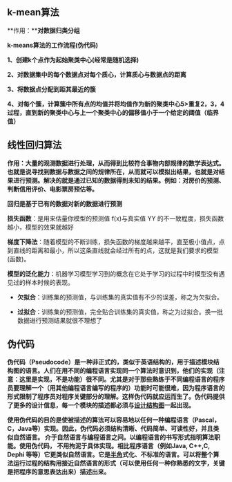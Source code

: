 ## k-mean算法

**作用：****对数据归类分组**

**k-means算法的工作流程(伪代码)**

**1、创建k个点作为起始聚类中心(经常是随机选择)**

 **2、对数据集中的每个数据点对每个质心，计算质心与数据点的距离**

 **3、将数据点分配到距其最近的簇**

 **4、对每个簇，计算簇中所有点的均值并将均值作为新的聚类中心5>重复2，3，4过程，直到新的聚类中心与上一个聚类中心的偏移值小于一个给定的阈值（临界值）**

## 线性回归算法

**作用：大量的观测数据进行处理，从而得到比较符合事物内部规律的数学表达式。也就是说寻找到数据与数据之间的规律所在，从而就可以模拟出结果，也就是对结果进行预测。解决的就是通过已知的数据得到未知的结果。例如：对房价的预测、判断信用评价、电影票房预估等。**

**回归是基于已有的数据对新的数据进行预测**

**损失函数**：是用来估量你模型的预测值 f(x)与真实值 YY 的不一致程度，损失函数越小，模型的效果就越好

**梯度下降法**：随着模型的不断训练，损失函数的梯度越来越平，直至极小值点，点到直线的距离和最小，所以这条直线就会经过所有的点，这就是我们要求的模型(函数)。

**模型的泛化能力**：机器学习模型学习到的概念在它处于学习的过程中时模型没有遇见过的样本时候的表现。

- **欠拟合**：训练集的预测值，与训练集的真实值有不少的误差，称之为欠拟合。

- **过拟合**：训练集的预测值，完全贴合训练集的真实值，称之为过拟合。换一批数据进行预测结果就很不理想了

  

## 伪代码

**伪代码（Pseudocode）是一种非正式的，类似于英语结构的，用于描述模块结构图的语言。人们在用不同的编程语言实现同一个算法时意识到，他们的实现（注意：这里是实现，不是功能）很不同。尤其是对于那些熟练于不同编程语言的程序员要理解一个（用其他编程语言编写的程序的）功能时可能很难，因为程序语言的形式限制了程序员对程序关键部分的理解。这样伪代码就应运而生了。伪代码提供了更多的设计信息，每一个模块的描述都必须与[设计结构图](https://baike.baidu.com/item/设计结构图)一起出现。**

**使用伪代码的目的是使被描述的算法可以容易地以任何一种编程语言（Pascal，C，Java等）实现。因此，伪代码必须结构清晰、代码简单、可读性好，并且类似自然语言。 介于自然语言与编程语言之间。以编程语言的书写形式指明算法职能。使用伪代码， 不用拘泥于具体实现。相比程序语言（例如Java, C++,C, Dephi 等等）它更类似自然语言。它是[半角](https://baike.baidu.com/item/半角)式化、不标准的语言。可以将整个算法运行过程的结构用接近自然语言的形式（可以使用任何一种你熟悉的文字，关键是把程序的意思表达出来）描述出来。**
